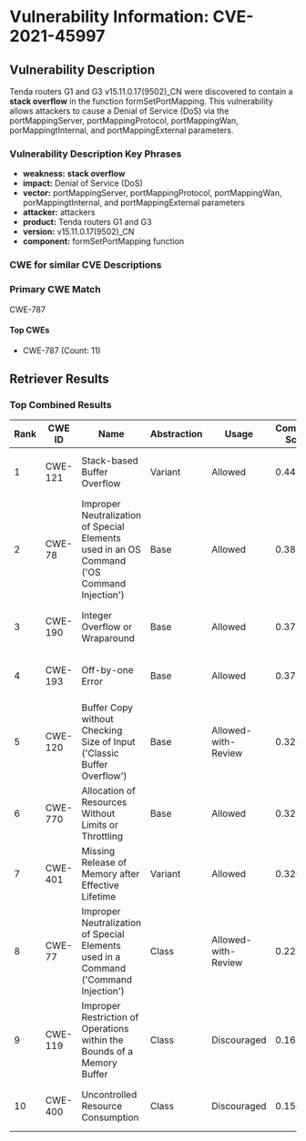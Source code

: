 # Vulnerability Information: CVE-2021-45997

## Vulnerability Description
Tenda routers G1 and G3 v15.11.0.17(9502)_CN were discovered to contain a **stack overflow** in the function formSetPortMapping. This vulnerability allows attackers to cause a Denial of Service (DoS) via the portMappingServer, portMappingProtocol, portMappingWan, porMappingtInternal, and portMappingExternal parameters.

### Vulnerability Description Key Phrases
- **weakness:** **stack overflow**
- **impact:** Denial of Service (DoS)
- **vector:** portMappingServer, portMappingProtocol, portMappingWan, porMappingtInternal, and portMappingExternal parameters
- **attacker:** attackers
- **product:** Tenda routers G1 and G3
- **version:** v15.11.0.17(9502)_CN
- **component:** formSetPortMapping function

### CWE for similar CVE Descriptions
### Primary CWE Match
CWE-787

#### Top CWEs
- CWE-787 (Count: 11)

## Retriever Results

### Top Combined Results

| Rank | CWE ID | Name | Abstraction | Usage | Combined Score | Retrievers | Individual Scores |
|------|--------|------|-------------|-------|---------------|------------|-------------------|
| 1 | CWE-121 | Stack-based Buffer Overflow | Variant | Allowed | 0.4421 | dense, sparse | dense: 0.627, sparse: 0.288 |
| 2 | CWE-78 | Improper Neutralization of Special Elements used in an OS Command ('OS Command Injection') | Base | Allowed | 0.3855 | dense, sparse | dense: 0.576, sparse: 0.170 |
| 3 | CWE-190 | Integer Overflow or Wraparound | Base | Allowed | 0.3735 | sparse, graph | sparse: 0.160, graph: 0.789 |
| 4 | CWE-193 | Off-by-one Error | Base | Allowed | 0.3729 | sparse, graph | sparse: 0.159, graph: 0.789 |
| 5 | CWE-120 | Buffer Copy without Checking Size of Input ('Classic Buffer Overflow') | Base | Allowed-with-Review | 0.3288 | dense, sparse | dense: 0.499, sparse: 0.166 |
| 6 | CWE-770 | Allocation of Resources Without Limits or Throttling | Base | Allowed | 0.3224 | sparse, graph | sparse: 0.169, graph: 0.631 |
| 7 | CWE-401 | Missing Release of Memory after Effective Lifetime | Variant | Allowed | 0.3207 | dense, sparse | dense: 0.521, sparse: 0.151 |
| 8 | CWE-77 | Improper Neutralization of Special Elements used in a Command ('Command Injection') | Class | Allowed-with-Review | 0.2271 | dense, sparse | dense: 0.557, sparse: 0.188 |
| 9 | CWE-119 | Improper Restriction of Operations within the Bounds of a Memory Buffer | Class | Discouraged | 0.1653 | dense, sparse | dense: 0.499, sparse: 0.209 |
| 10 | CWE-400 | Uncontrolled Resource Consumption | Class | Discouraged | 0.1541 | dense, sparse | dense: 0.516, sparse: 0.150 |

